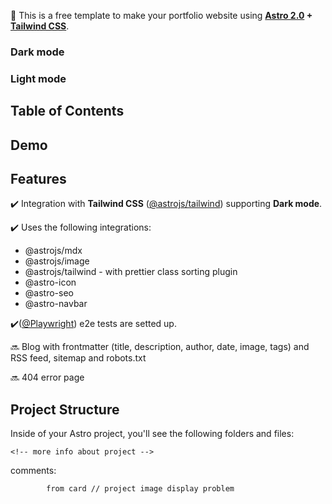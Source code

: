 💫 This is a free template to make your portfolio website using **[Astro 2.0](https://astro.build/blog/astro-2/) + [Tailwind CSS](https://tailwindcss.com/)**.

### Dark mode

### Light mode

## Table of Contents

## Demo

<!-- hghgf -->
## Features

✔️ Integration with **Tailwind CSS** ([@astrojs/tailwind](https://docs.astro.build/en/guides/integrations-guide/tailwind/)) supporting **Dark mode**.

✔️ Uses the following integrations:

- @astrojs/mdx
- @astrojs/image
- @astrojs/tailwind - with prettier class sorting plugin
- @astro-icon
- @astro-seo
- @astro-navbar

✔️([@Playwright](https://github.com/microsoft/playwright)) e2e tests are setted up.

🔜 Blog with frontmatter (title, description, author, date, image, tags) and RSS feed, sitemap and robots.txt

🔜 404 error page

## Project Structure

Inside of your Astro project, you'll see the following folders and files:

```
<!-- more info about project -->
```
<!-- - Align fonts throughout the project
- Fix display of projects, with transition to working links. 
- Upload projects to hosting
- Sort out the functionality of the projects
- Add more information about skills
- Remove comments from files
- Add links to articles and leetcode
Responsive -->

comments:
			<!-- /* Improve Page speed */
			/* https://css-tricks.com/almanac/properties/c/content-visibility/ */ -->

            from card // project image display problem

